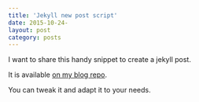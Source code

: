 ```yaml
---
title: 'Jekyll new post script'
date: 2015-10-24-
layout: post
category: posts
---
```


I want to share this handy snippet to create a jekyll post.

It is available [on my blog repo](https://github.com/christian-fei/christian-fei.github.io/blob/master/new-post).

You can tweak it and adapt it to your needs.
